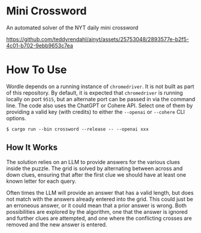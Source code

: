 # Mini Crossword
An automated solver of the NYT daily mini crossword

https://github.com/teddyrendahl/ainyt/assets/25753048/2893577e-b2f5-4c01-b702-9ebb9653c7ea

# How To Use
Wordle depends on a running instance of `chromedriver`. It is not built as part of this repository. By default, it is expected that `chromedriver` is running locally on port `9515`,
but an alternate port can be passed in via the command line. The code also uses the ChatGPT or Cohere API. Select one of them by providing a valid key (with credits) to either the `--openai` or `--cohere` CLI options.
```shell
$ cargo run --bin crossword --release -- --openai xxx
```

## How It Works
The solution relies on an LLM to provide answers for the various clues inside the puzzle. The grid is solved by alternating between across and down clues, ensuring that after the first clue we should have at least one known letter
for each query.

Often times the LLM will provide an answer that has a valid length, but does not match with the answers already entered into the grid. This could just be an erroneous answer, or it could mean that a prior answer is wrong. Both possibilities are explored by the algorithm, one that the answer is ignored and further clues are attempted, and one where the conflicting crosses are removed and the new answer is entered.
